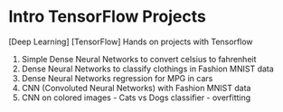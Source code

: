 # Intro TensorFlow Projects

[Deep Learning] [TensorFlow] Hands on projects with Tensorflow

1. Simple Dense Neural Networks to convert celsius to fahrenheit
2. Dense Neural Networks to classify clothings in Fashion MNIST data
3. Dense Neural Networks regression for MPG in cars
4. CNN (Convoluted Neural Networks) with Fashion MNIST data
5. CNN on colored images - Cats vs Dogs classifier - overfitting

